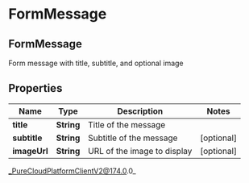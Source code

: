 # FormMessage

## FormMessage
Form message with title, subtitle, and optional image

## Properties

|Name | Type | Description | Notes|
|------------ | ------------- | ------------- | -------------|
| **title** | **String** | Title of the message | |
| **subtitle** | **String** | Subtitle of the message | [optional] |
| **imageUrl** | **String** | URL of the image to display | [optional] |



_PureCloudPlatformClientV2@174.0.0_
